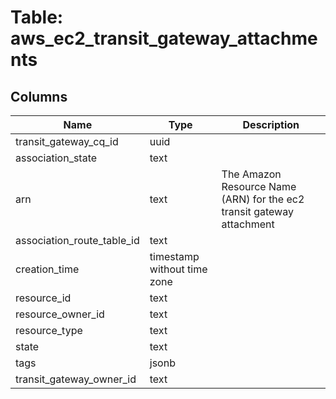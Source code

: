 
# Table: aws_ec2_transit_gateway_attachments

## Columns
| Name        | Type           | Description  |
| ------------- | ------------- | -----  |
|transit_gateway_cq_id|uuid||
|association_state|text||
|arn|text|The Amazon Resource Name (ARN) for the ec2 transit gateway attachment|
|association_route_table_id|text||
|creation_time|timestamp without time zone||
|resource_id|text||
|resource_owner_id|text||
|resource_type|text||
|state|text||
|tags|jsonb||
|transit_gateway_owner_id|text||

